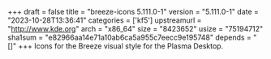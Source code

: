 +++
draft = false
title = "breeze-icons 5.111.0-1"
version = "5.111.0-1"
date = "2023-10-28T13:36:41"
categories = ['kf5']
upstreamurl = "http://www.kde.org"
arch = "x86_64"
size = "8423652"
usize = "75194712"
sha1sum = "e82966aa14e71a10ab6ca5a955c7eecc9e195748"
depends = "[]"
+++
Icons for the Breeze visual style for the Plasma Desktop.